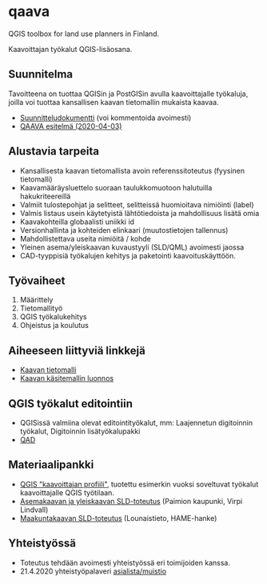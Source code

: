 # qaava
QGIS toolbox for land use planners in Finland. 

Kaavoittajan työkalut QGIS-lisäosana.

## Suunnitelma

Tavoitteena on tuottaa QGISin ja PostGISin avulla kaavoittajalle työkaluja, joilla voi tuottaa kansallisen kaavan tietomallin mukaista kaavaa. 
- [Suunnitteludokumentti](https://docs.google.com/document/d/1J_FsiR9pY3MsO3VqV3DKb76bFLolV5VrMO6Lxa2_tlk/edit?usp=sharing) (voi kommentoida avoimesti)
- [QAAVA esitelmä (2020-04-03)](https://docs.google.com/presentation/d/1NgBFhvlTGxtXW1giWtwG0q-2zFSZHfSUCE-ZmgkKmOo/edit?usp=sharing)

## Alustavia tarpeita

- Kansallisesta kaavan tietomallista avoin referenssitoteutus (fyysinen tietomalli)
- Kaavamääräysluettelo suoraan taulukkomuotoon halutuilla hakukriteereillä
- Valmiit tulostepohjat ja selitteet, selitteissä huomioitava nimiöinti (label)
- Valmis listaus usein käytetyistä lähtötiedoista ja mahdollisuus lisätä omia
- Kaavakohteilla globaalisti uniikki id 
- Versionhallinta ja kohteiden elinkaari (muutostietojen tallennus)
- Mahdollistettava useita nimiöitä / kohde
- Yleinen asema/yleiskaavan kuvaustyyli (SLD/QML) avoimesti jaossa
- CAD-tyyppisiä työkalujen kehitys ja paketointi kaavoituskäyttöön.

## Työvaiheet

1. Määrittely
2. Tietomallityö
3. QGIS työkalukehitys
4. Ohjeistus ja koulutus

## Aiheeseen liittyviä linkkejä
- [Kaavan tietomalli](https://github.com/YM-rakennettu-ymparisto/kaavatietomalli)
- [Kaavan käsitemallin luonnos](https://tietomallit.suomi.fi/model/tuma/)

## QGIS työkalut editointiin
- QGISissä valmiina olevat editointityökalut, mm: Laajennetun digitoinnin työkalut, Digitoinnin lisätyökalupakki
- [QAD](https://github.com/gam17/QAD)

## Materiaalipankki
- [QGIS "kaavoittajan profiili"](blob/master/qgis-user-profile/qgis_qaava_profiili.md), tuotettu esimerkin vuoksi soveltuvat työkalut kaavoittajalle QGIS työtilaan.
- [Asemakaavan ja yleiskaavan SLD-toteutus](https://github.com/GispoCoding/qaava/tree/master/paimion-asemakaavan-sld) (Paimion kaupunki, Virpi Lindvall)
- [Maakuntakaavan SLD-toteutus](https://www.lounaistieto.fi/wp-content/uploads/2019/12/hame_sld_17_12_2019.zip) (Lounaistieto, HAME-hanke)

## Yhteistyössä

- Toteutus tehdään avoimesti yhteistyössä eri toimijoiden kanssa. 
- 21.4.2020 yhteistyöpalaveri [asialista/muistio](https://docs.google.com/document/d/1YvypIpuVYa5igNHz8cdueZe8U6aY09Ge2Vd6SHvd7q0/edit?usp=sharing)

